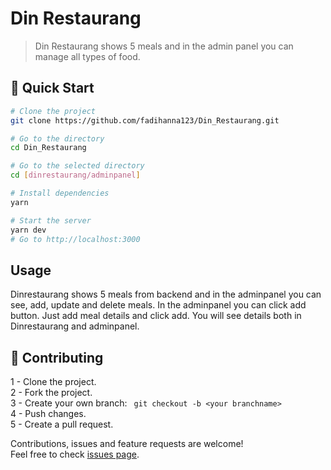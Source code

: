 # Din Restaurang

> Din Restaurang shows 5 meals and in the admin panel you can manage all types of food. <br />

## 🚀 Quick Start

```sh
# Clone the project
git clone https://github.com/fadihanna123/Din_Restaurang.git
```

```sh
# Go to the directory
cd Din_Restaurang
```

```sh
# Go to the selected directory
cd [dinrestaurang/adminpanel]
```

```sh
# Install dependencies
yarn
```

```sh
# Start the server
yarn dev
# Go to http://localhost:3000
```

## Usage

Dinrestaurang shows 5 meals from backend and in the adminpanel you can see, add, update and delete meals. In the adminpanel you can click add button. Just add meal details and click add. You will see details both in Dinrestaurang and adminpanel.

## 🤝 Contributing

1 - Clone the project. <br />
2 - Fork the project. <br />
3 - Create your own branch: `
git checkout -b <your branchname>` <br />
4 - Push changes. <br />
5 - Create a pull request. <br />

Contributions, issues and feature requests are welcome!<br />Feel free to check [issues page](https://github.com/fadihanna123/Din_Restaurang/issues).
